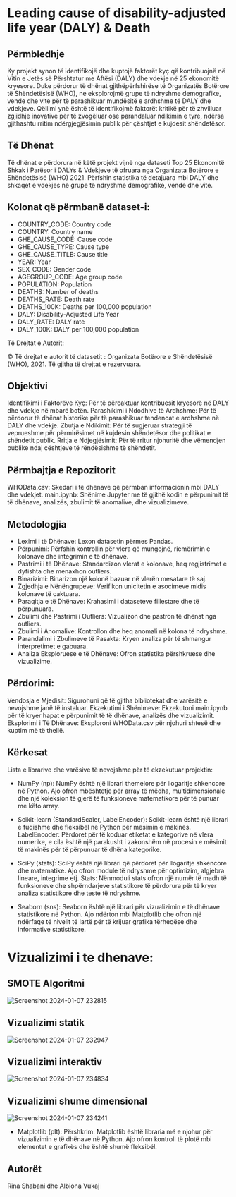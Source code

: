 # Leading cause of disability-adjusted life year (DALY) & Death

## Përmbledhje
Ky projekt synon të identifikojë dhe kuptojë faktorët kyç që kontribuojnë në Vitin e Jetës së Përshtatur me Aftësi (DALY) dhe vdekje në 25 ekonomitë kryesore. Duke përdorur të dhënat gjithëpërfshirëse të Organizatës Botërore të Shëndetësisë (WHO), ne eksplorojmë grupe të ndryshme demografike, vende dhe vite për të parashikuar mundësitë e ardhshme të DALY dhe vdekjeve. Qëllimi ynë është të identifikojmë faktorët kritikë për të zhvilluar zgjidhje inovative për të zvogëluar ose parandaluar ndikimin e tyre, ndërsa gjithashtu rritim ndërgjegjësimin publik për çështjet e kujdesit shëndetësor.

## Të Dhënat
Të dhënat e përdorura në këtë projekt vijnë nga dataseti Top 25 Ekonomitë Shkak i Parësor i DALYs & Vdekjeve të ofruara nga Organizata Botërore e Shëndetësisë (WHO) 2021. Përfshin statistika të detajuara mbi DALY dhe shkaqet e vdekjes në grupe të ndryshme demografike, vende dhe vite.

## Kolonat që përmbanë dataset-i:

- COUNTRY_CODE: Country code
- COUNTRY: Country name
- GHE_CAUSE_CODE: Cause code
- GHE_CAUSE_TYPE: Cause type
- GHE_CAUSE_TITLE: Cause title
- YEAR: Year
- SEX_CODE: Gender code
- AGEGROUP_CODE: Age group code
- POPULATION: Population
- DEATHS: Number of deaths
- DEATHS_RATE: Death rate
- DEATHS_100K: Deaths per 100,000 population
- DALY: Disability-Adjusted Life Year
- DALY_RATE: DALY rate
- DALY_100K: DALY per 100,000 population
  
Të Drejtat e Autorit:

© Të drejtat e autorit të datasetit : Organizata Botërore e Shëndetësisë (WHO), 2021. Të gjitha të drejtat e rezervuara.

## Objektivi
Identifikimi i Faktorëve Kyç: Për të përcaktuar kontribuesit kryesorë në DALY dhe vdekje në mbarë botën.
Parashikimi i Ndodhive të Ardhshme: Për të përdorur të dhënat historike për të parashikuar tendencat e ardhshme në DALY dhe vdekje.
Zbutja e Ndikimit: Për të sugjeruar strategji të veprueshme për përmirësimet në kujdesin shëndetësor dhe politikat e shëndetit publik.
Rritja e Ndjegjësimit: Për të rritur njohuritë dhe vëmendjen publike ndaj çështjeve të rëndësishme të shëndetit.

## Përmbajtja e Repozitorit
WHOData.csv: Skedari i të dhënave që përmban informacionin mbi DALY dhe vdekjet.
main.ipynb: Shënime Jupyter me të gjithë kodin e përpunimit të të dhënave, analizës, zbulimit të anomalive, dhe vizualizimeve.

## Metodologjia
- Leximi i të Dhënave: Lexon datasetin përmes Pandas.
- Përpunimi: Përfshin kontrollin për vlera që mungojnë, riemërimin e kolonave dhe integrimin e të dhënave.
- Pastrimi i të Dhënave: Standardizon vlerat e kolonave, heq regjistrimet e dyfishta dhe menaxhon outliers.
- Binarizimi: Binarizon një kolonë bazuar në vlerën mesatare të saj.
- Zgjedhja e Nënëngrupeve: Verifikon unicitetin e asocimeve midis kolonave të caktuara.
- Paraqitja e të Dhënave: Krahasimi i dataseteve fillestare dhe të përpunuara.
- Zbulimi dhe Pastrimi i Outliers: Vizualizon dhe pastron të dhënat nga outliers.
- Zbulimi i Anomalive: Kontrollon dhe heq anomali në kolona të ndryshme.
- Parandalimi i Zbulimeve të Pasakta: Kryen analiza për të shmangur interpretimet e gabuara.
- Analiza Eksploruese e të Dhënave: Ofron statistika përshkruese dhe vizualizime.

## Përdorimi:
Vendosja e Mjedisit: Sigurohuni që të gjitha bibliotekat dhe varësitë e nevojshme janë të instaluar.
Ekzekutimi i Shënimeve: Ekzekutoni main.ipynb për të kryer hapat e përpunimit të të dhënave, analizës dhe vizualizimit.
Eksplorimi i Të Dhënave: Eksploroni WHOData.csv për njohuri shtesë dhe kuptim më të thellë.

## Kërkesat

Lista e librarive dhe varësive të nevojshme për të ekzekutuar projektin:
* NumPy (np):
NumPy është një librari themelore për llogaritje shkencore në Python. Ajo ofron mbështetje për array të mëdha,
multidimensionale dhe një koleksion të gjerë të funksioneve matematikore për të punuar me këto array.

* Scikit-learn (StandardScaler, LabelEncoder):
Scikit-learn është një librari e fuqishme dhe fleksibël në Python për mësimin e makinës.
LabelEncoder: Përdoret për të koduar etiketat e kategorive në vlera numerike, 
e cila është një parakusht i zakonshëm në procesin e mësimit të makinës për të përpunuar të dhëna kategorike.

* SciPy (stats):
SciPy është një librari që përdoret për llogaritje shkencore dhe matematike. Ajo ofron module të ndryshme për optimizim,
algjebra lineare, integrime etj.
Stats: Nënmoduli stats ofron një numër të madh të funksioneve dhe shpërndarjeve statistikore të përdorura për të kryer analiza statistikore dhe teste të ndryshme.

* Seaborn (sns):
Seaborn është një librari për vizualizimin e të dhënave statistikore në Python. Ajo ndërton mbi Matplotlib 
dhe ofron një ndërfaqe të nivelit të lartë për të krijuar grafika tërheqëse dhe informative statistikore.

# Vizualizimi i te dhenave:

## SMOTE Algoritmi
![Screenshot 2024-01-07 232815](https://github.com/Albiona00/Leading-cause-of-DALY-Death/assets/74986994/55dc6c0e-ff65-45e6-b6fb-42a494372641)

## Vizualizimi statik 
![Screenshot 2024-01-07 232947](https://github.com/Albiona00/Leading-cause-of-DALY-Death/assets/74986994/535142ce-aaa5-459f-adc0-6dddce5c35e6)


## Vizualizimi interaktiv
![Screenshot 2024-01-07 234834](https://github.com/Albiona00/Leading-cause-of-DALY-Death/assets/74986994/e939ac19-895e-43c1-9a64-31a5b332bca7)

## Vizualizimi shume dimensional
![Screenshot 2024-01-07 234241](https://github.com/Albiona00/Leading-cause-of-DALY-Death/assets/74986994/7716e66e-c794-43b0-8a72-bf7e37aea6a4)





* Matplotlib (plt):
Përshkrim: Matplotlib është libraria më e njohur për vizualizimin e të dhënave në Python.
Ajo ofron kontroll të plotë mbi elementet e grafikës dhe është shumë fleksibël. 

## Autorët
Rina Shabani dhe Albiona Vukaj
